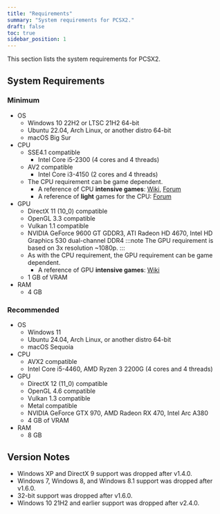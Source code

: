 ```yaml
---
title: "Requirements"
summary: "System requirements for PCSX2."
draft: false
toc: true
sidebar_position: 1
---
```


This section lists the system requirements for PCSX2.

## System Requirements

### Minimum

- OS
  - Windows 10 22H2 or LTSC 21H2 64-bit
  - Ubuntu 22.04, Arch Linux, or another distro 64-bit
  - macOS Big Sur
- CPU
  - SSE4.1 compatible
    - Intel Core i5-2300 (4 cores and 4 threads)
  - AV2 compatible
    - Intel Core i3-4150 (2 cores and 4 threads)
  - The CPU requirement can be game dependent.
    - A reference of CPU **intensive games**: [Wiki](https://wiki.pcsx2.net/Category:CPU_intensive_games), [Forum](https://forums.pcsx2.net/Thread-LIST-The-Most-CPU-Intensive-Games)
    - A reference of **light** games for the CPU: [Forum](https://forums.pcsx2.net/Thread-LIST-Games-that-don-t-need-a-strong-CPU-to-emulate)
- GPU
  - DirectX 11 (10_0) compatible
  - OpenGL 3.3 compatible
  - Vulkan 1.1 compatible
  - NVIDIA GeForce 9600 GT GDDR3, ATI Radeon HD 4670, Intel HD Graphics 530 dual-channel DDR4
    :::note
    The GPU requirement is based on 3x resolution ~1080p.
    :::
  - As with the CPU requirement, the GPU requirement can be game dependent.
    - A reference of GPU **intensive games**: [Wiki](https://wiki.pcsx2.net/Category:GPU_intensive_games)
  - 1 GB of VRAM
- RAM
  - 4 GB

### Recommended

- OS
  - Windows 11
  - Ubuntu 24.04, Arch Linux, or another distro 64-bit
  - macOS Sequoia
- CPU
  - AVX2 compatible
  - Intel Core i5-4460, AMD Ryzen 3 2200G (4 cores and 4 threads)
- GPU
  - DirectX 12 (11_0) compatible
  - OpenGL 4.6 compatible
  - Vulkan 1.3 compatible
  - Metal compatible
  - NVIDIA GeForce GTX 970, AMD Radeon RX 470, Intel Arc A380
  - 4 GB of VRAM
- RAM
  - 8 GB

## Version Notes

- Windows XP and DirectX 9 support was dropped after v1.4.0.
- Windows 7, Windows 8, and Windows 8.1 support was dropped after v1.6.0.
- 32-bit support was dropped after v1.6.0.
- Windows 10 21H2 and earlier support was dropped after v2.4.0.
